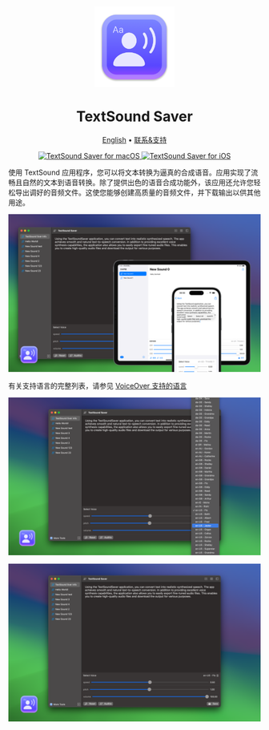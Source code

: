 <div align="center">
  <br />
  <br />
  <img src="./assets/logo.png" width="160" height="160">
  <h1>TextSound Saver</h1>
  <!--rehype:style=border: 0;-->
  <p>
		<a href="./README.md">English</a> • 
		<a href="https://wangchujiang.com/#/contact" target="_blank">联系&支持</a>
    <!--rehype:target=_blank-->
  </p>
  <p>
    <a target="_blank" href="https://apps.apple.com/app/textsound-saver/id6478511402" title="TextSound Saver for macOS">
      <img alt="TextSound Saver for macOS" src="https://jaywcjlove.github.io/sb/download/macos.svg" height="51">
    </a>
    <a href="https://apps.apple.com/app/textsound-saver/id6478511402?platform=iphone" title="TextSound Saver for iOS"><img src="https://jaywcjlove.github.io/sb/download/appstore.svg" alt="TextSound Saver for iOS" height="51"></a>
  </p>
</div>

使用 TextSound 应用程序，您可以将文本转换为逼真的合成语音。应用实现了流畅且自然的文本到语音转换。除了提供出色的语音合成功能外，该应用还允许您轻松导出调好的音频文件。这使您能够创建高质量的音频文件，并下载输出以供其他用途。

![TextSoundSaver Screenshots 1](./assets/screenshots-1-all.png)

有关支持语言的完整列表，请参见 [VoiceOver 支持的语言](https://support.apple.com/en-us/111748)

![TextSoundSaver Screenshots 2](./assets/screenshots-2.png)

![TextSoundSaver Screenshots 1](./assets/screenshots-1.png)